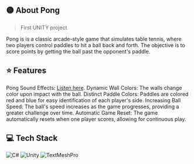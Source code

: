 ## 🟡 About Pong
> First UNITY project

Pong is  is a classic arcade-style game that simulates table tennis, where two players control paddles to hit a ball back and forth. The objective is to score points by getting the ball past the opponent's paddle. 

## ⭐ Features
Pong Sound Effects: [Listen here](https://youtu.be/qhaS2uMNTjI?si=LH6uyq1ENmWb32IC).
Dynamic Wall Colors: The walls change color upon impact with the ball.
Distinct Paddle Colors: Paddles are colored red and blue for easy identification of each player's side.
Increasing Ball Speed: The ball's speed increases as the game progresses, providing a greater challenge over time.
Automatic Game Reset: The game automatically resets when one player scores, allowing for continuous play.

## 💻 Tech Stack
![C#](https://img.shields.io/badge/C%23-%23239120.svg?logo=csharp&logoColor=white)
![Unity](https://img.shields.io/badge/Unity-%232F82B3.svg?logo=unity&logoColor=white)
![TextMeshPro](https://img.shields.io/badge/TextMeshPro-%23FFFFFF.svg?logo=unity&logoColor=white)

